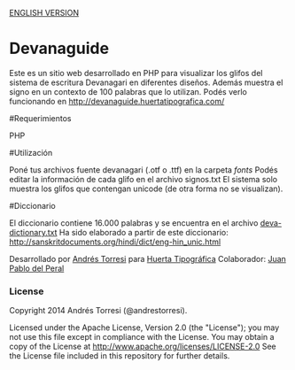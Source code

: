 [ENGLISH VERSION](https://github.com/andrestelex/devanaguide/blob/master/README_en.md)

Devanaguide
===========

Este es un sitio web desarrollado en PHP para visualizar los glifos del sistema de escritura Devanagari en diferentes diseños.
Además muestra el signo en un contexto de 100 palabras que lo utilizan.
Podés verlo funcionando en http://devanaguide.huertatipografica.com/

#Requerimientos

PHP

#Utilización

Poné tus archivos fuente devanagari (.otf o .ttf) en la carpeta *fonts* 
Podés editar la información de cada glifo en el archivo signos.txt
El sistema solo muestra los glifos que contengan unicode (de otra forma no se visualizan).

#Diccionario

El diccionario contiene 16.000 palabras y se encuentra en el archivo [deva-dictionary.txt](https://github.com/andrestelex/devanaguide/blob/master/deva-dictionary.txt)
Ha sido elaborado a partir de este diccionario: http://sanskritdocuments.org/hindi/dict/eng-hin_unic.html


Desarrollado por [Andrés Torresi](mailto:andres@huertatipografica.com) para [Huerta Tipográfica](http://www.huertatipografica.com)
Colaborador: [Juan Pablo del Peral](mailto:juan@huertatipografica.com)


### License

Copyright 2014 Andrés Torresi (@andrestorresi).

Licensed under the Apache License, Version 2.0 (the "License");
you may not use this file except in compliance with the License.
You may obtain a copy of the License at http://www.apache.org/licenses/LICENSE-2.0
See the License file included in this repository for further details.
